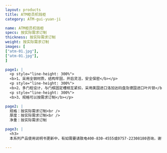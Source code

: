 ```yaml
---
layout: products
title: ATM柜员机钱柜
category: ATM-gui-yuan-ji

name: ATM柜员机钱柜
specs: 按实际需求订制
thickness: 按实际需求订制
weight: 按实际需求订制
images: [
["atm-01.jpg"],
["atm-01.jpg"],
]

page1: |
  <p style="line-height: 300%">
  <b>1、采用全钢材质，结构牢固，开启灵活，安全保密</b></p>
  <p style="line-height: 300%">
  <b>2、多门栓设计，与门框固定槽相互紧扣，采用美国进口洛加达码盘及德国进口叶片锁</b></p>
  <p style="line-height: 300%">
  <b>3、规格可以按需求订制</b></p>

page2: |
  规格：按实际需求订制<br />
  厚度：按实际需求订制<br />
  净重：按实际需求订制

page3: |
  <h3>
  本系列产品使用说明书更新中，有如需要请致电400-830-4555或0757-22308180咨询，谢谢！</h3>

---
```

